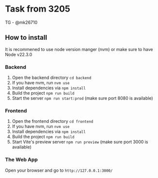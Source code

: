 # Task from 3205

TG - @mk26710

## How to install

It is recommened to use node version manger (nvm) or make sure to have Node v22.3.0

### Backend
 
 1. Open the backend directory `cd backend`
 2. If you have nvm, run `nvm use`
 3. Install dependencies via `npm install`
 4. Build the project `npm run build`
 5. Start the server `npm run start:prod` (make sure port 8080 is available)

### Frontend

 1. Open the frontend directory `cd frontend`
 2. If you have nvm, run `nvm use`
 3. Install dependencies via `npm install`
 4. Build the project `npm run build`
 5. Start Vite's preview server `npm run preview` (make sure port 3000 is available)

### The Web App

Open your browser and go to `http://127.0.0.1:3000/`
